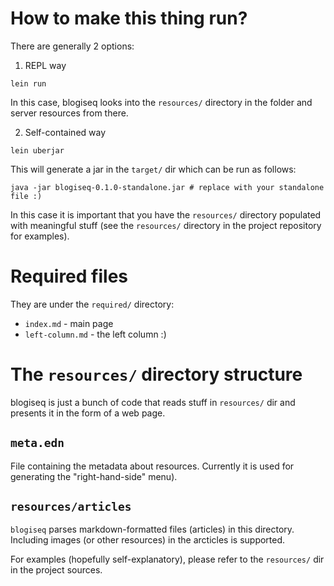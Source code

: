# How to make this thing run?

There are generally 2 options:

1. REPL way
 ```
 lein run
 ```
 In this case, blogiseq looks into the `resources/` directory in the folder and
 server resources from there.

2. Self-contained way
 ```
 lein uberjar
 ```
 This will generate a jar in the `target/` dir which can be run as follows:
 ```
 java -jar blogiseq-0.1.0-standalone.jar # replace with your standalone file :)

 ```
 In this case it is important that you have the `resources/` directory populated
 with meaningful stuff (see the `resources/` directory in the project repository
 for examples).

# Required files
They are under the `required/` directory:
* `index.md` - main page
* `left-column.md` - the left column :)

# The `resources/` directory structure
blogiseq is just a bunch of code that reads stuff in `resources/` dir and
presents it in the form of a web page.

## `meta.edn`
File containing the metadata about resources. Currently it is used for
generating the "right-hand-side" menu).

## `resources/articles`
`blogiseq` parses markdown-formatted files (articles) in this directory.
Including images (or other resources) in the arcticles is supported.

For examples (hopefully self-explanatory), please refer to the `resources/` dir
in the project sources.

